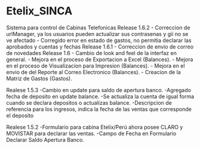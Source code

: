 Etelix_SINCA
============

Sistema para control de Cabinas Telefonicas
Release 1.6.2
    - Correccion de urlManager, ya los usuarios pueden actualizar sus contrasenas y gii no se ve afectado
    - Corregido error en estado de gastos, no permitia declarar las aprobados y cuentas y fechas
Release 1.6.1
    - Correccion de envio de correo de novedades
Release 1.6
    - Cambio de look and feel de la interfaz en general.
    - Mejora en el proceso de Exportacion a Excel (Balances).
    - Mejora en el proceso de Visualizacion para Impresion (Balances).
    - Mejora en el envio de del Reporte al Correo Electronico (Balances).
    - Creacion de la Matriz de Gastos (Gastos). 

Realese 1.5.3
    -Cambio en update para saldo de apertura banco.
    -Agregado fecha de deposito en update balance.
    -Se actualiza la cuenta de igual forma cuando se declara depositos o actualizas balance.
    -Descripcion de referencia para los ingresos, indica la fecha de las ventas que corresponde el deposito
    

Realese 1.5.2
    -Formulario para cabina Etelix/Perú ahora posee CLARO y MOVISTAR para declarar las ventas.
    -Campo de Fecha en Formulario Declarar Saldo Apertura Banco.
